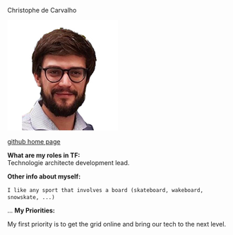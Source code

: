 Christophe de Carvalho

![christophe](images/christophedecarvalho.jpg)


[github home page](https://github.com/zaibon)

**What are my roles in TF:**  
Technologie architecte development lead.

**Other info about myself:**  

    I like any sport that involves a board (skateboard, wakeboard, snowskate, ...)

...
**My Priorities:**  

My first priority is to get the grid online and bring our tech to the next level.
